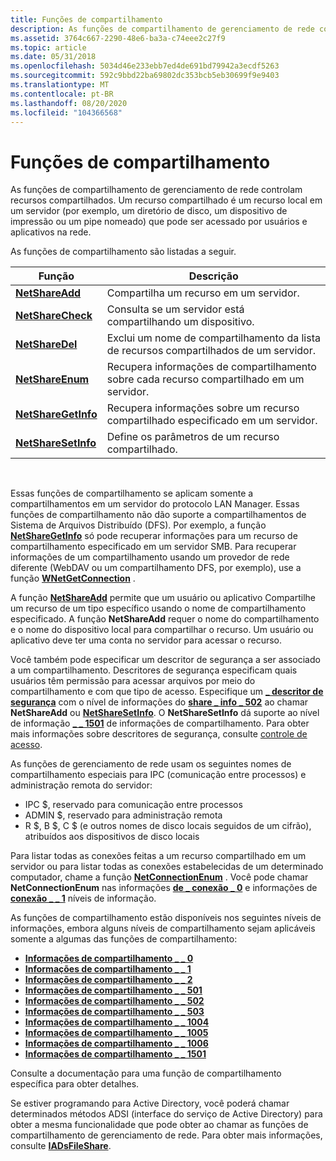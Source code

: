 ```yaml
---
title: Funções de compartilhamento
description: As funções de compartilhamento de gerenciamento de rede controlam recursos compartilhados. Um recurso compartilhado é um recurso local em um servidor (por exemplo, um diretório de disco, um dispositivo de impressão ou um pipe nomeado) que pode ser acessado por usuários e aplicativos na rede.
ms.assetid: 3764c667-2290-48e6-ba3a-c74eee2c27f9
ms.topic: article
ms.date: 05/31/2018
ms.openlocfilehash: 5034d46e233ebb7ed4de691bd79942a3ecdf5263
ms.sourcegitcommit: 592c9bbd22ba69802dc353bcb5eb30699f9e9403
ms.translationtype: MT
ms.contentlocale: pt-BR
ms.lasthandoff: 08/20/2020
ms.locfileid: "104366568"
---
```

# <a name="share-functions"></a>Funções de compartilhamento

As funções de compartilhamento de gerenciamento de rede controlam recursos compartilhados. Um recurso compartilhado é um recurso local em um servidor (por exemplo, um diretório de disco, um dispositivo de impressão ou um pipe nomeado) que pode ser acessado por usuários e aplicativos na rede.

As funções de compartilhamento são listadas a seguir.



| Função                                  | Descrição                                                          |
|-------------------------------------------|----------------------------------------------------------------------|
| [**NetShareAdd**](/windows/desktop/api/lmshare/nf-lmshare-netshareadd)         | Compartilha um recurso em um servidor.                                       |
| [**NetShareCheck**](/windows/desktop/api/lmshare/nf-lmshare-netsharecheck)     | Consulta se um servidor está compartilhando um dispositivo.                        |
| [**NetShareDel**](/windows/desktop/api/lmshare/nf-lmshare-netsharedel)         | Exclui um nome de compartilhamento da lista de recursos compartilhados de um servidor.       |
| [**NetShareEnum**](/windows/desktop/api/lmshare/nf-lmshare-netshareenum)       | Recupera informações de compartilhamento sobre cada recurso compartilhado em um servidor.  |
| [**NetShareGetInfo**](/windows/desktop/api/lmshare/nf-lmshare-netsharegetinfo) | Recupera informações sobre um recurso compartilhado especificado em um servidor. |
| [**NetShareSetInfo**](/windows/desktop/api/lmshare/nf-lmshare-netsharesetinfo) | Define os parâmetros de um recurso compartilhado.                                 |



 

Essas funções de compartilhamento se aplicam somente a compartilhamentos em um servidor do protocolo LAN Manager. Essas funções de compartilhamento não dão suporte a compartilhamentos de Sistema de Arquivos Distribuído (DFS). Por exemplo, a função [**NetShareGetInfo**](/windows/desktop/api/lmshare/nf-lmshare-netsharegetinfo) só pode recuperar informações para um recurso de compartilhamento especificado em um servidor SMB. Para recuperar informações de um compartilhamento usando um provedor de rede diferente (WebDAV ou um compartilhamento DFS, por exemplo), use a função [**WNetGetConnection**](/windows/desktop/api/winnetwk/nf-winnetwk-wnetgetconnectiona) .

A função [**NetShareAdd**](/windows/desktop/api/lmshare/nf-lmshare-netshareadd) permite que um usuário ou aplicativo Compartilhe um recurso de um tipo específico usando o nome de compartilhamento especificado. A função **NetShareAdd** requer o nome do compartilhamento e o nome do dispositivo local para compartilhar o recurso. Um usuário ou aplicativo deve ter uma conta no servidor para acessar o recurso.

Você também pode especificar um descritor de segurança a ser associado a um compartilhamento. Descritores de segurança especificam quais usuários têm permissão para acessar arquivos por meio do compartilhamento e com que tipo de acesso. Especifique um [**\_ descritor de segurança**](/windows/desktop/api/winnt/ns-winnt-security_descriptor) com o nível de informações do [**share \_ info \_ 502**](/windows/desktop/api/lmshare/ns-lmshare-share_info_502) ao chamar **NetShareAdd** ou [**NetShareSetInfo**](/windows/desktop/api/lmshare/nf-lmshare-netsharesetinfo). O **NetShareSetInfo** dá suporte ao nível de informação [**\_ \_ 1501**](/windows/desktop/api/lmshare/ns-lmshare-share_info_1501) de informações de compartilhamento. Para obter mais informações sobre descritores de segurança, consulte [controle de acesso](/windows/desktop/SecAuthZ/access-control).

As funções de gerenciamento de rede usam os seguintes nomes de compartilhamento especiais para IPC (comunicação entre processos) e administração remota do servidor:

-   IPC $, reservado para comunicação entre processos
-   ADMIN $, reservado para administração remota
-   R $, B $, C $ (e outros nomes de disco locais seguidos de um cifrão), atribuídos aos dispositivos de disco locais

Para listar todas as conexões feitas a um recurso compartilhado em um servidor ou para listar todas as conexões estabelecidas de um determinado computador, chame a função [**NetConnectionEnum**](/windows/desktop/api/lmshare/nf-lmshare-netconnectionenum) . Você pode chamar **NetConnectionEnum** nas informações [**de \_ conexão \_ 0**](/windows/desktop/api/lmshare/ns-lmshare-connection_info_0) e informações de [**conexão \_ \_ 1**](/windows/desktop/api/lmshare/ns-lmshare-connection_info_1) níveis de informação.

As funções de compartilhamento estão disponíveis nos seguintes níveis de informações, embora alguns níveis de compartilhamento sejam aplicáveis somente a algumas das funções de compartilhamento:

-   [**Informações de compartilhamento \_ \_ 0**](/windows/desktop/api/lmshare/ns-lmshare-share_info_0)
-   [**Informações de compartilhamento \_ \_ 1**](/windows/desktop/api/lmshare/ns-lmshare-share_info_1)
-   [**Informações de compartilhamento \_ \_ 2**](/windows/desktop/api/lmshare/ns-lmshare-share_info_2)
-   [**Informações de compartilhamento \_ \_ 501**](/windows/desktop/api/lmshare/ns-lmshare-share_info_501)
-   [**Informações de compartilhamento \_ \_ 502**](/windows/desktop/api/lmshare/ns-lmshare-share_info_502)
-   [**Informações de compartilhamento \_ \_ 503**](/windows/desktop/api/lmshare/ns-lmshare-share_info_503)
-   [**Informações de compartilhamento \_ \_ 1004**](/windows/desktop/api/lmshare/ns-lmshare-share_info_1004)
-   [**Informações de compartilhamento \_ \_ 1005**](/windows/desktop/api/lmshare/ns-lmshare-share_info_1005)
-   [**Informações de compartilhamento \_ \_ 1006**](/windows/desktop/api/lmshare/ns-lmshare-share_info_1006)
-   [**Informações de compartilhamento \_ \_ 1501**](/windows/desktop/api/lmshare/ns-lmshare-share_info_1501)

Consulte a documentação para uma função de compartilhamento específica para obter detalhes.

Se estiver programando para Active Directory, você poderá chamar determinados métodos ADSI (interface do serviço de Active Directory) para obter a mesma funcionalidade que pode obter ao chamar as funções de compartilhamento de gerenciamento de rede. Para obter mais informações, consulte [**IADsFileShare**](/windows/desktop/api/iads/nn-iads-iadsfileshare).

 

 